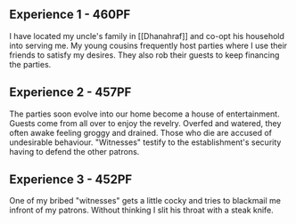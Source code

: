 ## Experience 1  - 460PF

I have located my uncle's family in [[Dhanahraf]] and co-opt his household into serving me. My young cousins frequently host parties where I use their friends to satisfy my desires. They also rob their guests to keep financing the parties.

## Experience 2 - 457PF

The parties soon evolve into our home become a house of entertainment. Guests come from all over to enjoy the revelry. Overfed and watered, they often awake feeling groggy and drained.
Those who die are accused of undesirable behaviour. "Witnesses" testify to the establishment's security having to defend the other patrons.

## Experience 3 - 452PF

One of my bribed "witnesses" gets a little cocky and tries to blackmail me infront of my patrons. Without thinking I slit his throat with a steak knife.